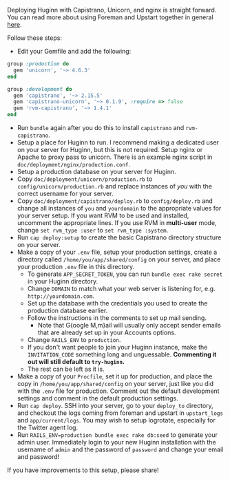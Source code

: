 Deploying Huginn with Capistrano, Unicorn, and nginx is straight forward.  You can read more about using Foreman and Upstart together in general [here](http://michaelvanrooijen.com/articles/2011/06/08-managing-and-monitoring-your-ruby-application-with-foreman-and-upstart/).

Follow these steps:

* Edit your Gemfile and add the following:

```ruby
group :production do
  gem 'unicorn', '~> 4.6.3'
end

group :development do
  gem 'capistrano', '~> 2.15.5'
  gem 'capistrano-unicorn', '~> 0.1.9', :require => false
  gem 'rvm-capistrano', '~> 1.4.1'
end
```

* Run `bundle` again after you do this to install `capistrano` and `rvm-capistrano`.
* Setup a place for Huginn to run.  I recommend making a dedicated user on your server for Huginn, but this is not required.  Setup nginx or Apache to proxy pass to unicorn.  There is an example nginx script in `doc/deployment/nginx/production.conf`.
* Setup a production database on your server for Huginn.
* Copy `doc/deployment/unicorn/production.rb` to `config/unicorn/production.rb` and replace instances of *you* with the correct username for your server.
* Copy `doc/deployment/capistrano/deploy.rb` to `config/deploy.rb` and change all instances of `you` and `yourdomain` to the appropriate values for your server setup.  If you want RVM to be used and installed, uncomment the appropriate lines. If you use RVM in **multi-user** mode, change `set rvm_type :user` to `set rvm_type :system`.
* Run `cap deploy:setup` to create the basic Capistrano directory structure on your server.
* Make a copy of your `.env` file, setup your production settings, create a directory called `/home/you/app/shared/config` on your server, and place your production `.env` file in this directory.
  * To generate `APP_SECRET_TOKEN`, you can run `bundle exec rake secret` in your Huginn directory.
  * Change `DOMAIN` to match what your web server is listening for, e.g. `http://yourdomain.com`.
  * Set up the database with the credentials you used to create the production database earlier.
  * Follow the instructions in the comments to set up mail sending.
    * Note that G{oogle M,m}ail will usually only accept sender emails that are already set up in your Accounts options.
  * Change `RAILS_ENV` to `production`.
  * If you don't want people to join your Huginn instance, make the `INVITATION_CODE` something long and unguessable. **Commenting it out will still default to `try-huginn`.**
  * The rest can be left as it is.
* Make a copy of your `Procfile`, set it up for production, and place the copy in `/home/you/app/shared/config` on your server, just like you did with the `.env` file for production. Comment out the default development settings and comment in the default production settings.
* Run `cap deploy`.  SSH into your server, go to your `deploy_to` directory, and checkout the logs coming from foreman and upstart in `upstart_logs` and `app/current/logs`.  You may wish to setup logrotate, especially for the Twitter agent log.
* Run `RAILS_ENV=production bundle exec rake db:seed` to generate your admin user.  Immediately login to your new Huginn installation with the username of `admin` and the password of `password` and change your email and password!

If you have improvements to this setup, please share!